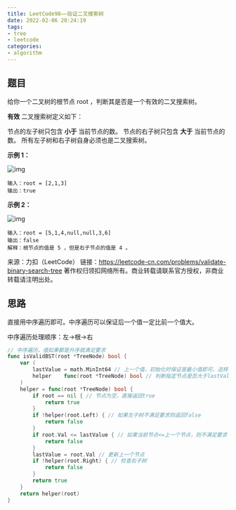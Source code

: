 ```yaml
---
title: LeetCode98——验证二叉搜索树
date: 2022-02-06 20:24:19
tags:
- tree
- leetcode
categories:
- algorithm
---
```


## 题目

给你一个二叉树的根节点 root ，判断其是否是一个有效的二叉搜索树。

**有效** 二叉搜索树定义如下：

节点的左子树只包含 **小于** 当前节点的数。
节点的右子树只包含 **大于** 当前节点的数。
所有左子树和右子树自身必须也是二叉搜索树。

**示例 1：**

![img](https://assets.leetcode.com/uploads/2020/12/01/tree1.jpg)

```
输入：root = [2,1,3]
输出：true
```

**示例 2：**

![img](https://assets.leetcode.com/uploads/2020/12/01/tree2.jpg)

```
输入：root = [5,1,4,null,null,3,6]
输出：false
解释：根节点的值是 5 ，但是右子节点的值是 4 。
```



来源：力扣（LeetCode）
链接：https://leetcode-cn.com/problems/validate-binary-search-tree
著作权归领扣网络所有。商业转载请联系官方授权，非商业转载请注明出处。

## 思路

直接用中序遍历即可。中序遍历可以保证后一个值一定比前一个值大。

中序遍历处理顺序：左->根->右

```go
// 中序遍历，值如果都是升序就满足要求
func isValidBST(root *TreeNode) bool {
  	var (
		lastValue = math.MinInt64 // 上一个值，初始化时保证是最小值即可，这样只要树节点有值就能大于该值
		helper    func(root *TreeNode) bool // 判断指定节点是否大于lastValue
	)
	helper = func(root *TreeNode) bool {
		if root == nil { // 节点为空，直接返回true
			return true
		}
		if !helper(root.Left) { // 如果左子树不满足要求则返回false
			return false
		}
		if root.Val <= lastValue { // 如果当前节点<=上一个节点，则不满足要求（中序遍历本节点一定大于上一个节点）
			return false
		}
		lastValue = root.Val // 更新上一个节点
		if !helper(root.Right) { // 检查右子树
			return false
		}
		return true
	}
	return helper(root)
}
```

